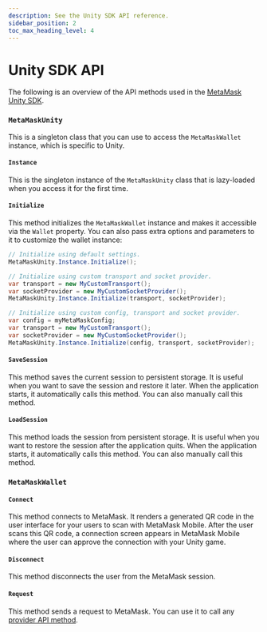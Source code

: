 ```yaml
---
description: See the Unity SDK API reference.
sidebar_position: 2
toc_max_heading_level: 4
---
```


# Unity SDK API

The following is an overview of the API methods used in the [MetaMask Unity SDK](../get-started/gaming/unity.md).

### `MetaMaskUnity`

This is a singleton class that you can use to access the `MetaMaskWallet` instance, which is
specific to Unity.

#### `Instance`

This is the singleton instance of the `MetaMaskUnity` class that is lazy-loaded when you access it
for the first time.

#### `Initialize`

This method initializes the `MetaMaskWallet` instance and makes it accessible via the `Wallet` property.
You can also pass extra options and parameters to it to customize the wallet instance:

```csharp
// Initialize using default settings.
MetaMaskUnity.Instance.Initialize();

// Initialize using custom transport and socket provider.
var transport = new MyCustomTransport();
var socketProvider = new MyCustomSocketProvider();
MetaMaskUnity.Instance.Initialize(transport, socketProvider);

// Initialize using custom config, transport and socket provider.
var config = myMetaMaskConfig;
var transport = new MyCustomTransport();
var socketProvider = new MyCustomSocketProvider();
MetaMaskUnity.Instance.Initialize(config, transport, socketProvider);
```

#### `SaveSession`

This method saves the current session to persistent storage.
It is useful when you want to save the session and restore it later.
When the application starts, it automatically calls this method.
You can also manually call this method.

#### `LoadSession`

This method loads the session from persistent storage.
It is useful when you want to restore the session after the application quits.
When the application starts, it automatically calls this method.
You can also manually call this method.

### `MetaMaskWallet`

#### `Connect`

This method connects to MetaMask.
It renders a generated QR code in the user interface for your users to scan with MetaMask Mobile.
After the user scans this QR code, a connection screen appears in MetaMask Mobile where the user can
approve the connection with your Unity game.

#### `Disconnect`

This method disconnects the user from the MetaMask session.

#### `Request`

This method sends a request to MetaMask.
You can use it to call any [provider API method](/wallet/reference/provider-api).
